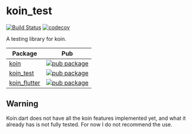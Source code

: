# koin_test

[![Build Status](https://travis-ci.org/pbissonho/koin.dart.svg?branch=master)](https://travis-ci.org/pbissonho/koin.dart)
[![codecov](https://codecov.io/gh/pbissonho/koin.dart/branch/master/graph/badge.svg)](https://codecov.io/gh/pbissonho/koin.dart)

A testing library for koin.

| Package                                                                            | Pub                                                                                                    |
| ---------------------------------------------------------------------------------- | ------------------------------------------------------------------------------------------------------ |
| [koin](https://github.com/pbissonho/koin.dart/tree/master/packages/koin)                 | [![pub package](https://img.shields.io/pub/v/koin.svg)](https://pub.dev/packages/koin)                 |
| [koin_test](https://github.com/pbissonho/koin.dart/tree/master/packages/koin_test)       | [![pub package](https://img.shields.io/pub/v/koin_test.svg)](https://pub.dev/packages/koin_test)       |
| [koin_flutter](https://github.com/pbissonho/koin.dart/tree/master/packages/koin_flutter) | [![pub package](https://img.shields.io/pub/v/koin_flutter.svg)](https://pub.dev/packages/koin_flutte) |



## Warning

Koin.dart does not have all the koin features implemented yet, and what it already has is not fully tested. For now I do not recommend the use. 


